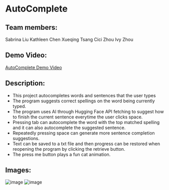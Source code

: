 # AutoComplete
## Team members: 
Sabrina Liu 
Kathleen Chen 
Xueqing Tsang 
Cici Zhou 
Ivy Zhou 
## Demo Video:
[AutoComplete Demo Video](https://www.youtube.com/watch?v=GLEakwbu01g)

## Description: 
- This project autocompletes words and sentences that the user types
- The program suggests correct spellings on the word being currently typed.
- The program uses AI through Hugging Face API fetching to suggest how to finish the current sentence everytime the user clicks space.
- Pressing tab can autocomplete the word with the top matched spelling and it can also autocomplete the suggested sentence.
- Repeatedly pressing space can generate more sentence completion suggestions.
- Text can be saved to a txt file and then progress can be restored when reopening the program by clicking the retrieve button.
- The press me button plays a fun cat animation.

## Images:
![image](https://github.com/user-attachments/assets/a8764e93-c25e-458d-9946-8bb3d65a7f0f)
![image](https://github.com/user-attachments/assets/b3ffc905-505b-470e-a408-e835c4a78853)
